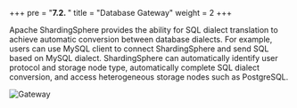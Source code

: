 +++
pre = "<b>7.2. </b>"
title = "Database Gateway"
weight = 2
+++

Apache ShardingSphere provides the ability for SQL dialect translation to achieve automatic conversion between database dialects. For example, users can use MySQL client to connect ShardingSphere and send SQL based on MySQL dialect. ShardingSphere can automatically identify user protocol and storage node type, automatically complete SQL dialect conversion, and access heterogeneous storage nodes such as PostgreSQL.

![Gateway](https://shardingsphere.apache.org/document/current/img/gateway/gateway_en.png)